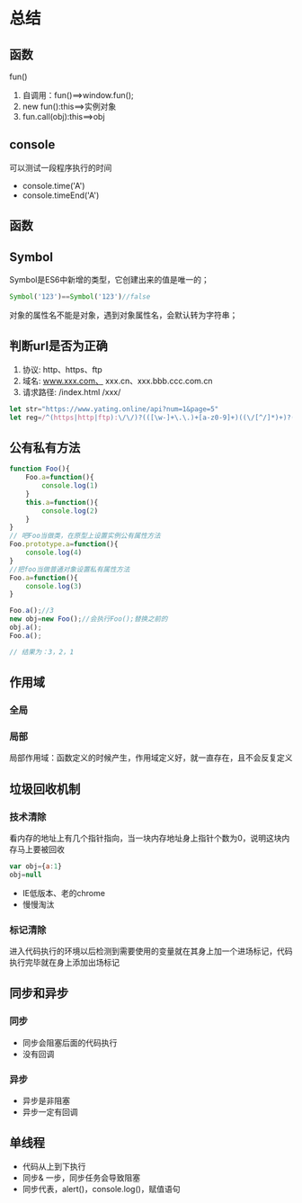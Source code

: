 # 总结

## 函数
fun()
1. 自调用：fun()==>window.fun();
2. new fun():this==>实例对象
3. fun.call(obj):this==>obj


## console

可以测试一段程序执行的时间
- console.time('A')
- console.timeEnd('A')

## 函数


## Symbol
Symbol是ES6中新增的类型，它创建出来的值是唯一的；
```js
Symbol('123')==Symbol('123')//false
```
对象的属性名不能是对象，遇到对象属性名，会默认转为字符串；

## 判断url是否为正确
1. 协议: http、https、ftp
2. 域名: www.xxx.com、 xxx.cn、xxx.bbb.ccc.com.cn
3. 请求路径: /index.html /xxx/ 
```js
let str="https://www.yating.online/api?num=1&page=5"
let reg=/^(https|http|ftp):\/\/)?(([\w-]+\.\.)+[a-z0-9]+)((\/[^/]*)+)?(\?[^#]+)?(#.+)$/i;
```

## 公有私有方法
```js
function Foo(){
    Foo.a=function(){
        console.log(1)
    }
    this.a=function(){
        console.log(2)
    }
}
// 吧Foo当做类，在原型上设置实例公有属性方法
Foo.prototype.a=function(){
    console.log(4)
}
//把foo当做普通对象设置私有属性方法 
Foo.a=function(){
    console.log(3)
}

Foo.a();//3
new obj=new Foo();//会执行Foo();替换之前的
obj.a();
Foo.a();

// 结果为：3，2，1
```

## 作用域
### 全局
### 局部
局部作用域：函数定义的时候产生，作用域定义好，就一直存在，且不会反复定义

## 垃圾回收机制
### 技术清除 
看内存的地址上有几个指针指向，当一块内存地址身上指针个数为0，说明这块内存马上要被回收

```js
var obj={a:1}
obj=null
```

- IE低版本、老的chrome
- 慢慢淘汰

### 标记清除
进入代码执行的环境以后检测到需要使用的变量就在其身上加一个进场标记，代码执行完毕就在身上添加出场标记

## 同步和异步

### 同步
- 同步会阻塞后面的代码执行
- 没有回调

### 异步
- 异步是非阻塞
- 异步一定有回调

## 单线程
- 代码从上到下执行
- 同步& 一步，同步任务会导致阻塞
- 同步代表，alert()，console.log()，赋值语句


